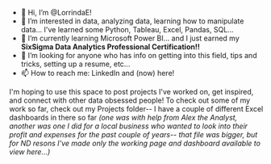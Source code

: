 - 👋 Hi, I’m @LorrindaE!
- 👀 I’m interested in data, analyzing data, learning how to manipulate data... I've learned some Python, Tableau, Excel, Pandas, SQL...
- 🌱 I’m currently learning Microsoft Power BI... and I just earned my **SixSigma Data Analytics Professional Certification!!**
- 💞️ I’m looking for anyone who has info on getting into this field, tips and tricks, setting up a resume, etc...
- 📫 How to reach me: LinkedIn and (now) here!

I'm hoping to use this space to post projects I've worked on, get inspired, and connect with other data obsessed people! To check out some of my work so far, check out my Projects folder-- I have a couple of different Excel dashboards in there so far _(one was with help from Alex the Analyst, another was one I did for a local business who wanted to look into their profit and expenses for the past couple of years-- that file was bigger, but for ND resons I've made only the working page and dashboard available to view here...)_
<!---
LorrindaE/LorrindaE is a ✨ special ✨ repository because its `README.md` (this file) appears on your GitHub profile.
You can click the Preview link to take a look at your changes.
--->
